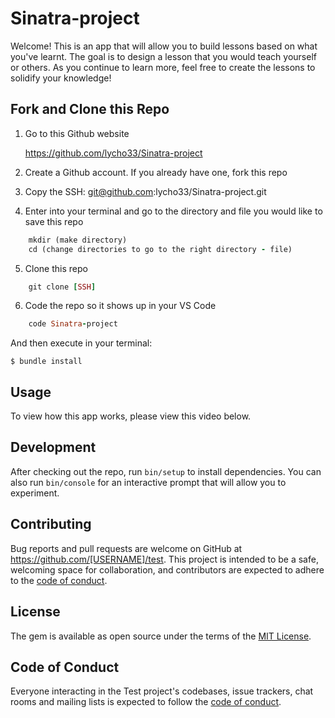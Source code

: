 # Sinatra-project

Welcome! This is an app that will allow you to build lessons based on what you've learnt. The goal is to design a lesson that you would teach yourself or others. As you continue to learn more, feel free to create the lessons to solidify your knowledge!

## Fork and Clone this Repo

1. Go to this Github website

    https://github.com/lycho33/Sinatra-project

2. Create a Github account. If you already have one, fork this repo
3. Copy the SSH: git@github.com:lycho33/Sinatra-project.git
4. Enter into your terminal and go to the directory and file you would like to save this repo
```ruby
    mkdir (make directory)
    cd (change directories to go to the right directory - file)
```
5. Clone this repo
``` ruby
    git clone [SSH]
```
6. Code the repo so it shows up in your VS Code
```ruby
    code Sinatra-project
```
And then execute in your terminal:

    $ bundle install

## Usage

To view how this app works, please view this video below. 

## Development

After checking out the repo, run `bin/setup` to install dependencies. You can also run `bin/console` for an interactive prompt that will allow you to experiment.

## Contributing

Bug reports and pull requests are welcome on GitHub at https://github.com/[USERNAME]/test. This project is intended to be a safe, welcoming space for collaboration, and contributors are expected to adhere to the [code of conduct](https://github.com/[USERNAME]/test/blob/master/CODE_OF_CONDUCT.md).

## License

The gem is available as open source under the terms of the [MIT License](https://opensource.org/licenses/MIT).

## Code of Conduct

Everyone interacting in the Test project's codebases, issue trackers, chat rooms and mailing lists is expected to follow the [code of conduct](https://github.com/[USERNAME]/test/blob/master/CODE_OF_CONDUCT.md).
